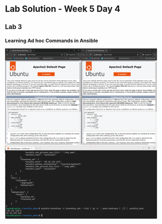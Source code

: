 # Lab Solution - Week 5 Day 4
## Lab 3
### Learning Ad hoc Commands in Ansible

![Screenshot 2025-10-03 163901](./Screenshot%202025-10-03%20163901.png)
![Screenshot 2025-10-03 163949](./Screenshot%202025-10-03%20163949.png)

